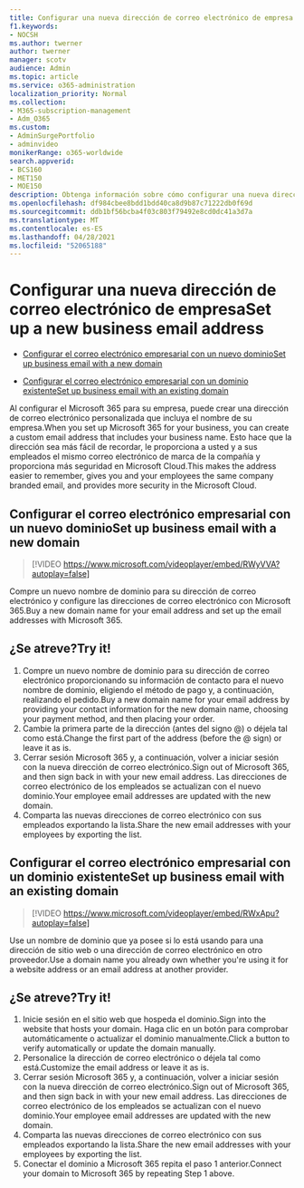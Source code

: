```yaml
---
title: Configurar una nueva dirección de correo electrónico de empresa
f1.keywords:
- NOCSH
ms.author: twerner
author: twerner
manager: scotv
audience: Admin
ms.topic: article
ms.service: o365-administration
localization_priority: Normal
ms.collection:
- M365-subscription-management
- Adm_O365
ms.custom:
- AdminSurgePortfolio
- adminvideo
monikerRange: o365-worldwide
search.appverid:
- BCS160
- MET150
- MOE150
description: Obtenga información sobre cómo configurar una nueva dirección de correo electrónico empresarial.
ms.openlocfilehash: df984cbee8bdd1bdd40ca8d9b87c71222db0f69d
ms.sourcegitcommit: ddb1bf56bcba4f03c803f79492e8cd0dc41a3d7a
ms.translationtype: MT
ms.contentlocale: es-ES
ms.lasthandoff: 04/28/2021
ms.locfileid: "52065188"
---
```

# <a name="set-up-a-new-business-email-address"></a><span data-ttu-id="0c3fa-103">Configurar una nueva dirección de correo electrónico de empresa</span><span class="sxs-lookup"><span data-stu-id="0c3fa-103">Set up a new business email address</span></span>

- [<span data-ttu-id="0c3fa-104">Configurar el correo electrónico empresarial con un nuevo dominio</span><span class="sxs-lookup"><span data-stu-id="0c3fa-104">Set up business email with a new domain</span></span>](#set-up-business-email-with-a-new-domain)

- [<span data-ttu-id="0c3fa-105">Configurar el correo electrónico empresarial con un dominio existente</span><span class="sxs-lookup"><span data-stu-id="0c3fa-105">Set up business email with an existing domain</span></span>](#set-up-business-email-with-an-existing-domain)

<span data-ttu-id="0c3fa-106">Al configurar el Microsoft 365 para su empresa, puede crear una dirección de correo electrónico personalizada que incluya el nombre de su empresa.</span><span class="sxs-lookup"><span data-stu-id="0c3fa-106">When you set up Microsoft 365 for your business, you can create a custom email address that includes your business name.</span></span> <span data-ttu-id="0c3fa-107">Esto hace que la dirección sea más fácil de recordar, le proporciona a usted y a sus empleados el mismo correo electrónico de marca de la compañía y proporciona más seguridad en Microsoft Cloud.</span><span class="sxs-lookup"><span data-stu-id="0c3fa-107">This makes the address easier to remember, gives you and your employees the same company branded email, and provides more security in the Microsoft Cloud.</span></span> 

## <a name="set-up-business-email-with-a-new-domain"></a><span data-ttu-id="0c3fa-108">Configurar el correo electrónico empresarial con un nuevo dominio</span><span class="sxs-lookup"><span data-stu-id="0c3fa-108">Set up business email with a new domain</span></span>

> [!VIDEO https://www.microsoft.com/videoplayer/embed/RWyVVA?autoplay=false]

<span data-ttu-id="0c3fa-109">Compre un nuevo nombre de dominio para su dirección de correo electrónico y configure las direcciones de correo electrónico con Microsoft 365.</span><span class="sxs-lookup"><span data-stu-id="0c3fa-109">Buy a new domain name for your email address and set up the email addresses with Microsoft 365.</span></span> 

## <a name="try-it"></a><span data-ttu-id="0c3fa-110">¿Se atreve?</span><span class="sxs-lookup"><span data-stu-id="0c3fa-110">Try it!</span></span>
 
1. <span data-ttu-id="0c3fa-111">Compre un nuevo nombre de dominio para su dirección de correo electrónico proporcionando su información de contacto para el nuevo nombre de dominio, eligiendo el método de pago y, a continuación, realizando el pedido.</span><span class="sxs-lookup"><span data-stu-id="0c3fa-111">Buy a new domain name for your email address by providing your contact information for the new domain name, choosing your payment method, and then placing your order.</span></span>
1. <span data-ttu-id="0c3fa-112">Cambie la primera parte de la dirección (antes del signo @) o déjela tal como está.</span><span class="sxs-lookup"><span data-stu-id="0c3fa-112">Change the first part of the address (before the @ sign) or leave it as is.</span></span> 
1. <span data-ttu-id="0c3fa-113">Cerrar sesión Microsoft 365 y, a continuación, volver a iniciar sesión con la nueva dirección de correo electrónico.</span><span class="sxs-lookup"><span data-stu-id="0c3fa-113">Sign out of Microsoft 365, and then sign back in with your new email address.</span></span> <span data-ttu-id="0c3fa-114">Las direcciones de correo electrónico de los empleados se actualizan con el nuevo dominio.</span><span class="sxs-lookup"><span data-stu-id="0c3fa-114">Your employee email addresses are updated with the new domain.</span></span> 
1. <span data-ttu-id="0c3fa-115">Comparta las nuevas direcciones de correo electrónico con sus empleados exportando la lista.</span><span class="sxs-lookup"><span data-stu-id="0c3fa-115">Share the new email addresses with your employees by exporting the list.</span></span> 

## <a name="set-up-business-email-with-an-existing-domain"></a><span data-ttu-id="0c3fa-116">Configurar el correo electrónico empresarial con un dominio existente</span><span class="sxs-lookup"><span data-stu-id="0c3fa-116">Set up business email with an existing domain</span></span>

> [!VIDEO https://www.microsoft.com/videoplayer/embed/RWxApu?autoplay=false]

<span data-ttu-id="0c3fa-117">Use un nombre de dominio que ya posee si lo está usando para una dirección de sitio web o una dirección de correo electrónico en otro proveedor.</span><span class="sxs-lookup"><span data-stu-id="0c3fa-117">Use a domain name you already own whether you're using it for a website address or an email address at another provider.</span></span> 

## <a name="try-it"></a><span data-ttu-id="0c3fa-118">¿Se atreve?</span><span class="sxs-lookup"><span data-stu-id="0c3fa-118">Try it!</span></span>
 
1. <span data-ttu-id="0c3fa-119">Inicie sesión en el sitio web que hospeda el dominio.</span><span class="sxs-lookup"><span data-stu-id="0c3fa-119">Sign into the website that hosts your domain.</span></span> <span data-ttu-id="0c3fa-120">Haga clic en un botón para comprobar automáticamente o actualizar el dominio manualmente.</span><span class="sxs-lookup"><span data-stu-id="0c3fa-120">Click a button to verify automatically or update the domain manually.</span></span> 
1. <span data-ttu-id="0c3fa-121">Personalice la dirección de correo electrónico o déjela tal como está.</span><span class="sxs-lookup"><span data-stu-id="0c3fa-121">Customize the email address or leave it as is.</span></span> 
1. <span data-ttu-id="0c3fa-122">Cerrar sesión Microsoft 365 y, a continuación, volver a iniciar sesión con la nueva dirección de correo electrónico.</span><span class="sxs-lookup"><span data-stu-id="0c3fa-122">Sign out of Microsoft 365, and then sign back in with your new email address.</span></span> <span data-ttu-id="0c3fa-123">Las direcciones de correo electrónico de los empleados se actualizan con el nuevo dominio.</span><span class="sxs-lookup"><span data-stu-id="0c3fa-123">Your employee email addresses are updated with the new domain.</span></span> 
1. <span data-ttu-id="0c3fa-124">Comparta las nuevas direcciones de correo electrónico con sus empleados exportando la lista.</span><span class="sxs-lookup"><span data-stu-id="0c3fa-124">Share the new email addresses with your employees by exporting the list.</span></span>
1. <span data-ttu-id="0c3fa-125">Conectar el dominio a Microsoft 365 repita el paso 1 anterior.</span><span class="sxs-lookup"><span data-stu-id="0c3fa-125">Connect your domain to Microsoft 365 by repeating Step 1 above.</span></span> 
